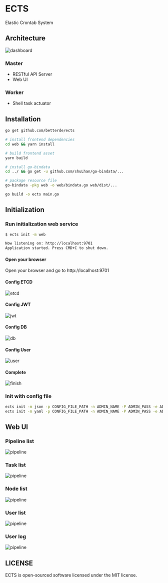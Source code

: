 # ECTS

Elastic Crontab System

## Architecture

![dashboard](docs/overview/architecture.jpg)

### Master 
* RESTful API Server
* Web UI

### Worker
* Shell task actuator

## Installation

```bash
go get github.com/betterde/ects

# install frontend dependencies
cd web && yarn install

# build frontend asset
yarn build

# install go-bindata
cd ../ && go get -u github.com/shuLhan/go-bindata/...

# package resource file
go-bindata -pkg web -o web/bindata.go web/dist/...

go build -o ects main.go

```

## Initialization

### Run initialization web service
```bash
$ ects init -m web

Now listening on: http://localhost:9701
Application started. Press CMD+C to shut down.
```

#### Open your browser

Open your browser and go to http://localhost:9701

#### Config ETCD

![etcd](docs/overview/initialization/init-etcd.png)

#### Config JWT

![jwt](docs/overview/initialization/init-jwt.png)

#### Config DB

![db](docs/overview/initialization/init-db.png)

#### Config User

![user](docs/overview/initialization/init-user.png)

#### Complete

![finish](docs/overview/initialization/init-complete.png)

### Init with config file
```bash
ects init -m json -p CONFIG_FILE_PATH -n ADMIN_NAME -P ADMIN_PASS -e ADMIN_MAIL
ects init -m yaml -p CONFIG_FILE_PATH -n ADMIN_NAME -P ADMIN_PASS -e ADMIN_MAIL
```

## Web UI

### Pipeline list

![pipeline](docs/overview/pipeline.png)

### Task list

![pipeline](docs/overview/task.png)

### Node list

![pipeline](docs/overview/node.png)

### User list

![pipeline](docs/overview/user.png)

### User log

![pipeline](docs/overview/user-log.png)

## LICENSE
ECTS is open-sourced software licensed under the MIT license.